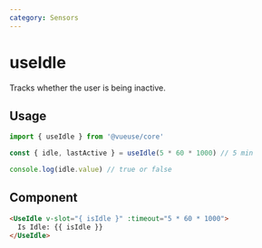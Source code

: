 ```yaml
---
category: Sensors
---
```


# useIdle

Tracks whether the user is being inactive.

## Usage

```js
import { useIdle } from '@vueuse/core'

const { idle, lastActive } = useIdle(5 * 60 * 1000) // 5 min

console.log(idle.value) // true or false
```

## Component
```html
<UseIdle v-slot="{ isIdle }" :timeout="5 * 60 * 1000">
  Is Idle: {{ isIdle }}
</UseIdle>
```
